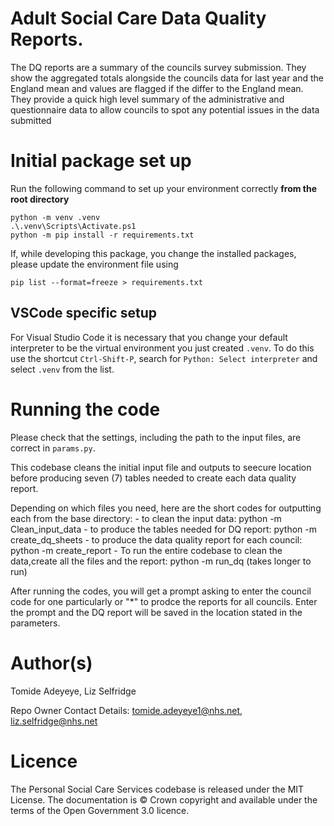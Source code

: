 # Adult Social Care Data Quality Reports.

The DQ reports are a summary of the councils survey submission. They show the aggregated totals alongside the councils data for last year and the England mean and values are flagged if the differ to the England mean. They provide a quick high level summary of the administrative and questionnaire data to allow councils to spot any potential issues in the data submitted


# Initial package set up

Run the following command to set up your environment correctly **from the root directory**

```
python -m venv .venv
.\.venv\Scripts\Activate.ps1
python -m pip install -r requirements.txt
```

If, while developing this package, you change the installed packages, please update the environment file using

```
pip list --format=freeze > requirements.txt
```

## VSCode specific setup

For Visual Studio Code it is necessary that you change your default interpreter to be the virtual environment you just created `.venv`. To do this use the shortcut `Ctrl-Shift-P`, search for `Python: Select interpreter` and select `.venv` from the list.


# Running the code

Please check that the settings, including the path to the input files, are correct in `params.py`.

This codebase cleans the initial input file and outputs to seecure location before producing seven (7) tables needed to create each data quality report.

Depending on which files you need, here are the short codes for outputting each from the base directory:
    - to clean the input data: python -m Clean_input_data
    - to produce the tables needed for DQ report: python -m create_dq_sheets
    - to produce the data quality report for each council: python -m create_report
    - To run the entire codebase to clean the data,create all the files and the report: python -m run_dq (takes longer to run)

After running the codes, you will get a prompt asking to enter the council code for one particularly or "*" to prodce the reports for all councils. Enter the prompt and the DQ report will be saved in the location stated in the parameters.


# Author(s)
Tomide Adeyeye, Liz Selfridge

Repo Owner Contact Details: tomide.adeyeye1@nhs.net, liz.selfridge@nhs.net

# Licence

The Personal Social Care Services codebase is released under the MIT License.
The documentation is © Crown copyright and available under the terms of the Open Government 3.0 licence.



